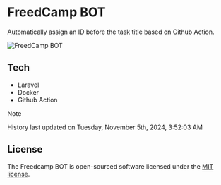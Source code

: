# FreedCamp BOT

Automatically assign an ID before the task title based on Github Action.

![FreedCamp BOT](https://repository-images.githubusercontent.com/737932867/7d34798b-2680-471c-b089-a78a718d3d6a)

## Tech

- Laravel
- Docker
- Github Action

> [!NOTE]  
> History last updated on Tuesday, November 5th, 2024, 3:52:03 AM

## License

The Freedcamp BOT is open-sourced software licensed under the [MIT license](https://opensource.org/licenses/MIT).

